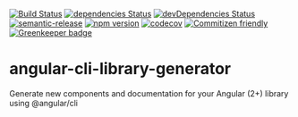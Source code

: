 [![Build Status](https://travis-ci.org/bmvantunes/angular-cli-library-generator.svg?branch=master)](https://travis-ci.org/bmvantunes/angular-cli-library-generator)
[![dependencies Status](https://david-dm.org/bmvantunes/angular-cli-library-generator/status.svg)](https://david-dm.org/bmvantunes/angular-cli-library-generator)
[![devDependencies Status](https://david-dm.org/bmvantunes/angular-cli-library-generator/dev-status.svg)](https://david-dm.org/bmvantunes/angular-cli-library-generator?type=dev)
[![semantic-release](https://img.shields.io/badge/%20%20%F0%9F%93%A6%F0%9F%9A%80-semantic--release-e10079.svg)](https://github.com/semantic-release/semantic-release)
[![npm version](https://badge.fury.io/js/angular-cli-library-generator.svg)](https://badge.fury.io/js/angular-cli-library-generator)
[![codecov](https://codecov.io/gh/bmvantunes/angular-cli-library-generator/branch/master/graph/badge.svg)](https://codecov.io/gh/bmvantunes/angular-cli-library-generator)
[![Commitizen friendly](https://img.shields.io/badge/commitizen-friendly-brightgreen.svg)](http://commitizen.github.io/cz-cli/)
[![Greenkeeper badge](https://badges.greenkeeper.io/bmvantunes/angular-cli-library-generator.svg?token=d71dae215eef0c39d342bde403e6ff59bf750e05bb6bfb7508e54291b6f710eb&ts=1504467867291)](https://greenkeeper.io/)

# angular-cli-library-generator

Generate new components and documentation for your Angular (2+) library using @angular/cli
